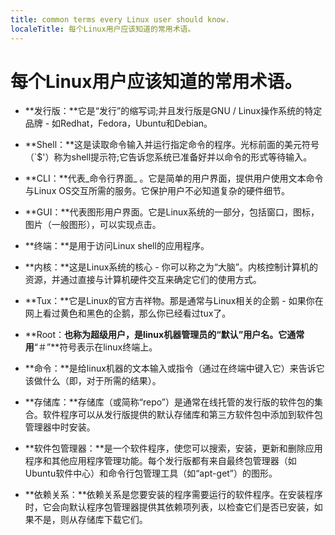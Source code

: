 ```yaml
---
title: common terms every Linux user should know.
localeTitle: 每个Linux用户应该知道的常用术语。
---
```

# 每个Linux用户应该知道的常用术语。

*   **发行版：**它是“发行”的缩写词;并且发行版是GNU / Linux操作系统的特定品牌 - 如Redhat，Fedora，Ubuntu和Debian。
    
*   **Shell：**这是读取命令输入并运行指定命令的程序。光标前面的美元符号（\`$'）称为shell提示符;它告诉您系统已准备好并以命令的形式等待输入。
    
*   **CLI：**代表_命令行界面_ 。它是简单的用户界面，提供用户使用文本命令与Linux OS交互所需的服务。它保护用户不必知道复杂的硬件细节。
    
*   **GUI：**代表图形用户界面。它是Linux系统的一部分，包括窗口，图标，图片（一般图形），可以实现点击。
    
*   **终端：**是用于访问Linux shell的应用程序。
    
*   **内核：**这是Linux系统的核心 - 你可以称之为“大脑”。内核控制计算机的资源，并通过直接与计算机硬件交互来确定它们的使用方式。
    
*   **Tux：**它是Linux的官方吉祥物。那是通常与Linux相关的企鹅 - 如果你在网上看过黄色和黑色的企鹅，那么你已经看过tux了。
    
*   **Root：**也称为超级用户，是linux机器管理员的“默认”用户名。它通常用**“＃”**符号表示在linux终端上。
    
*   **命令：**是给linux机器的文本输入或指令（通过在终端中键入它）来告诉它该做什么（即，对于所需的结果）。
    
*   **存储库：**存储库（或简称“repo”）是通常在线托管的发行版的软件包的集合。软件程序可以从发行版提供的默认存储库和第三方软件包中添加到软件包管理器中时安装。
    
*   **软件包管理器：**是一个软件程序，使您可以搜索，安装，更新和删除应用程序和其他应用程序管理功能。每个发行版都有来自最终包管理器（如Ubuntu软件中心）和命令行包管理工具（如“apt-get”）的图形。
    
*   **依赖关系：**依赖关系是您要安装的程序需要运行的软件程序。在安装程序时，它会向默认程序包管理器提供其依赖项列表，以检查它们是否已安装，如果不是，则从存储库下载它们。
